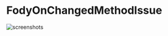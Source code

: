 # FodyOnChangedMethodIssue

![screenshots](https://github.com/ali50m/FodyOnChangedMethodIssue/assets/9393831/8b574b19-55c3-4af8-9ebb-48e7c673cdd2)

